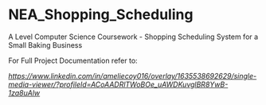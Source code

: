 # NEA_Shopping_Scheduling
A Level Computer Science Coursework - Shopping Scheduling System for a Small Baking Business

For Full Project Documentation refer to:

_https://www.linkedin.com/in/ameliecoy016/overlay/1635538692629/single-media-viewer/?profileId=ACoAADRlTWoBOe_uAWDKuvglBR8YwB-1za8uAlw_
